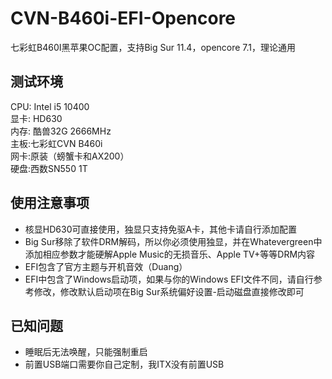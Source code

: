 # CVN-B460i-EFI-Opencore
 七彩虹B460I黑苹果OC配置，支持Big Sur 11.4，opencore 7.1，理论通用
## 测试环境
CPU: Intel i5 10400  
显卡: HD630  
内存: 酷兽32G 2666MHz  
主板:七彩虹CVN B460i  
网卡:原装（螃蟹卡和AX200）  
硬盘:西数SN550 1T  
## 使用注意事项
* 核显HD630可直接使用，独显只支持免驱A卡，其他卡请自行添加配置
* Big Sur移除了软件DRM解码，所以你必须使用独显，并在Whatevergreen中添加相应参数才能硬解Apple Music的无损音乐、Apple TV+等等DRM内容
* EFI包含了官方主题与开机音效（Duang）
* EFI中包含了Windows启动项，如果与你的Windows EFI文件不同，请自行参考修改，修改默认启动项在Big Sur系统偏好设置-启动磁盘直接修改即可
## 已知问题
* 睡眠后无法唤醒，只能强制重启
* 前置USB端口需要你自己定制，我ITX没有前置USB
